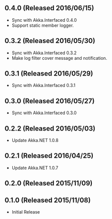 ## 0.4.0 (Released 2016/06/15)

* Sync with Akka.Interfaced 0.4.0
* Support static member logger.

## 0.3.2 (Released 2016/05/30)

* Sync with Akka.Interfaced 0.3.2
* Make log filter cover message and notification.

## 0.3.1 (Released 2016/05/29)

* Sync with Akka.Interfaced 0.3.1

## 0.3.0 (Released 2016/05/27)

* Sync with Akka.Interfaced 0.3.0

## 0.2.2 (Released 2016/05/03)

* Update Akka.NET 1.0.8

## 0.2.1 (Released 2016/04/25)

* Update Akka.NET 1.0.7

## 0.2.0 (Released 2015/11/09)

## 0.1.0 (Released 2015/11/08)

* Initial Release
